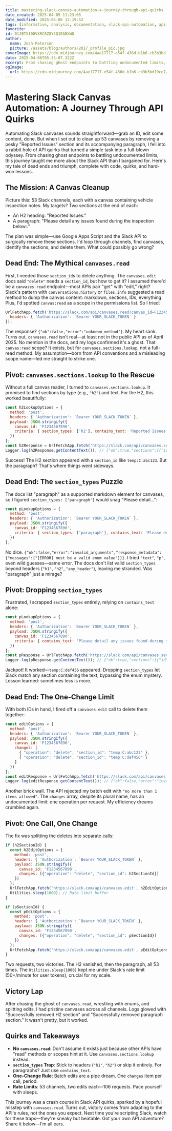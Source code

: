 ```yaml
---
title: mastering-slack-canvas-automation-a-journey-through-api-quirks
date_created: 2025-04-05 11:23:05
date_modified: 2025-04-06 12:19:52
tags: [informative, analysis, documentation, slack-api-automation, api-quirks, google-apps-script]
favorite: 
id: 01JBTX108VXRC8Z8Y3Q1EABXWD
author:
  name: Josh Peterson
  picture: /assets/blog/authors/2017_profile_pic.jpg
coverImage: https://cdn.midjourney.com/4ae17717-e54f-436d-b1b6-cb3b3bd19ce7/0_0.png
date: 2025-04-06T05:35:07.322Z
excerpt: From chasing ghost endpoints to battling undocumented limits, this journey taught me more about the Slack API than I bargained for.
ogImage:
  url: https://cdn.midjourney.com/4ae17717-e54f-436d-b1b6-cb3b3bd19ce7/0_0.png
---
```

# Mastering Slack Canvas Automation: A Journey Through API Quirks

Automating Slack canvases sounds straightforward—grab an ID, edit some content, done. But when I set out to clean up 53 canvases by removing a pesky "Reported Issues" section and its accompanying paragraph, I fell into a rabbit hole of API quirks that turned a simple task into a full-blown odyssey. From chasing ghost endpoints to battling undocumented limits, this journey taught me more about the Slack API than I bargained for. Here's my tale of dead ends and triumph, complete with code, quirks, and hard-won lessons.

## The Mission: A Canvas Cleanup

Picture this: 53 Slack channels, each with a canvas containing vehicle inspection notes. My targets? Two sections at the end of each:

- An H2 heading: "Reported Issues."
- A paragraph: "Please detail any issues found during the inspection below:."

The plan was simple—use Google Apps Script and the Slack API to surgically remove these sections. I'd loop through channels, find canvases, identify the sections, and delete them. What could possibly go wrong?

## Dead End: The Mythical `canvases.read`

First, I needed those `section_id`s to delete anything. The `canvases.edit` docs said `"delete"` needs a `section_id`, but how to get it? I assumed there'd be a `canvases.read` endpoint—most APIs pair "get" with "edit," right? Slack's pattern with `conversations.history` or `files.info` suggested a read method to dump the canvas content: markdown, sections, IDs, everything. Plus, I'd spotted `canvas:read` as a scope in the permissions list. So I tried:

```javascript
UrlFetchApp.fetch('https://slack.com/api/canvases.read?canvas_id=F1234567890', {
  headers: { 'Authorization': `Bearer YOUR_SLACK_TOKEN` }
});
```

The response? `{"ok":false,"error":"unknown_method"}`. My heart sank. Turns out, `canvases.read` isn't real—at least not in the public API as of April 2025. No mention in the docs, and my logs confirmed it's a ghost. That `canvas:read` scope? It exists, but for `canvases.sections.lookup`, not a full-read method. My assumption—born from API conventions and a misleading scope name—led me straight to strike one.

## Pivot: `canvases.sections.lookup` to the Rescue

Without a full canvas reader, I turned to `canvases.sections.lookup`. It promised to find sections by type (e.g., `"h2"`) and text. For the H2, this worked beautifully:

```javascript
const h2LookupOptions = {
  method: 'post',
  headers: { 'Authorization': `Bearer YOUR_SLACK_TOKEN` },
  payload: JSON.stringify({
    canvas_id: 'F1234567890',
    criteria: { section_types: ['h2'], contains_text: 'Reported Issues' }
  })
};
const h2Response = UrlFetchApp.fetch('https://slack.com/api/canvases.sections.lookup', h2LookupOptions);
Logger.log(h2Response.getContentText()); // {"ok":true,"sections":[{"id":"temp:C:abc123"}]}
```

Success! The H2 section appeared with a `section_id` like `temp:C:abc123`. But the paragraph? That's where things went sideways.

## Dead End: The `section_types` Puzzle

The docs list "paragraph" as a supported markdown element for canvases, so I figured `section_types: ['paragraph']` would snag "Please detail...":

```javascript
const pLookupOptions = {
  method: 'post',
  headers: { 'Authorization': `Bearer YOUR_SLACK_TOKEN` },
  payload: JSON.stringify({
    canvas_id: 'F1234567890',
    criteria: { section_types: ['paragraph'], contains_text: 'Please detail any issues found during the inspection below:' }
  })
};
```

No dice. `{"ok":false,"error":"invalid_arguments","response_metadata":{"messages":["[ERROR] must be a valid enum value"]}}`. I tried `"text"`, `"p"`, even wild guesses—same error. The docs don't list valid `section_types` beyond headers (`"h1"`, `"h2"`, `"any_header"`), leaving me stranded. Was "paragraph" just a mirage?

## Pivot: Dropping `section_types`

Frustrated, I scrapped `section_types` entirely, relying on `contains_text` alone:

```javascript
const pLookupOptions = {
  method: 'post',
  headers: { 'Authorization': `Bearer YOUR_SLACK_TOKEN` },
  payload: JSON.stringify({
    canvas_id: 'F1234567890',
    criteria: { contains_text: 'Please detail any issues found during the inspection below:' }
  })
};
const pResponse = UrlFetchApp.fetch('https://slack.com/api/canvases.sections.lookup', pLookupOptions);
Logger.log(pResponse.getContentText()); // {"ok":true,"sections":[{"id":"temp:C:def456"}]}
```

Jackpot! It worked—`temp:C:def456` appeared. Dropping `section_types` let Slack match any section containing the text, bypassing the enum mystery. Lesson learned: sometimes less is more.

## Dead End: The One-Change Limit

With both IDs in hand, I fired off a `canvases.edit` call to delete them together:

```javascript
const editOptions = {
  method: 'post',
  headers: { 'Authorization': `Bearer YOUR_SLACK_TOKEN` },
  payload: JSON.stringify({
    canvas_id: 'F1234567890',
    changes: [
      { "operation": "delete", "section_id": "temp:C:abc123" },
      { "operation": "delete", "section_id": "temp:C:def456" }
    ]
  })
};
const editResponse = UrlFetchApp.fetch('https://slack.com/api/canvases.edit', editOptions);
Logger.log(editResponse.getContentText()); // {"ok":false,"error":"invalid_arguments","messages":["[ERROR] no more than 1 items allowed"]}
```

Another brick wall. The API rejected my batch edit with `"no more than 1 items allowed"`. The `changes` array, despite its plural name, has an undocumented limit: one operation per request. My efficiency dreams crumbled again.

## Pivot: One Call, One Change

The fix was splitting the deletes into separate calls:

```javascript
if (h2SectionId) {
  const h2EditOptions = {
    method: 'post',
    headers: { 'Authorization': `Bearer YOUR_SLACK_TOKEN` },
    payload: JSON.stringify({
      canvas_id: 'F1234567890',
      changes: [{"operation": "delete", "section_id": h2SectionId}]
    })
  };
  UrlFetchApp.fetch('https://slack.com/api/canvases.edit', h2EditOptions);
  Utilities.sleep(1000); // Rate limit buffer
}

if (pSectionId) {
  const pEditOptions = {
    method: 'post',
    headers: { 'Authorization': `Bearer YOUR_SLACK_TOKEN` },
    payload: JSON.stringify({
      canvas_id: 'F1234567890',
      changes: [{"operation": "delete", "section_id": pSectionId}]
    })
  };
  UrlFetchApp.fetch('https://slack.com/api/canvases.edit', pEditOptions);
}
```

Two requests, two victories. The H2 vanished, then the paragraph, all 53 times. The `Utilities.sleep(1000)` kept me under Slack's rate limit (50+/minute for user tokens), crucial for my scale.

## Victory Lap

After chasing the ghost of `canvases.read`, wrestling with enums, and splitting edits, I had pristine canvases across all channels. Logs glowed with "Successfully removed H2 section" and "Successfully removed paragraph section." It wasn't pretty, but it worked.

## Quirks and Takeaways

- **No `canvases.read`**: Don't assume it exists just because other APIs have "read" methods or scopes hint at it. Use `canvases.sections.lookup` instead.
- **`section_types` Trap**: Stick to headers (`"h1"`, `"h2"`) or skip it entirely. For paragraphs? Just use `contains_text`.
- **One-Change Rule**: Batch edits are a pipe dream. One `changes` item per call, period.
- **Rate Limits**: 53 channels, two edits each—106 requests. Pace yourself with sleeps.

This journey was a crash course in Slack API quirks, sparked by a hopeful misstep with `canvases.read`. Turns out, victory comes from adapting to the API's rules, not the ones you expect. Next time you're scripting Slack, watch for these traps—they're sneaky but beatable. Got your own API adventure? Share it below—I'm all ears.